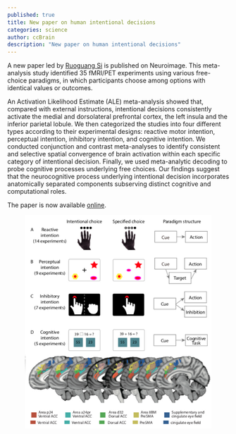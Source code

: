 ```yaml
---
published: true
title: New paper on human intentional decisions
categories: science
author: ccBrain
description: "New paper on human intentional decisions"
---
```


A new paper led by [Ruoguang Si](/people/ruoguang_si) is published on Neuroimage. This meta-analysis study identified 35 fMRI/PET experiments using various free-choice paradigms, in which participants choose among options with identical values or outcomes. 

An Activation Likelihood Estimate (ALE) meta-analysis showed that, compared with external instructions, intentional decisions consistently activate the medial and dorsolateral prefrontal cortex, the left insula and the inferior parietal lobule. We then categorized the studies into four different types according to their experimental designs: reactive motor intention, perceptual intention, inhibitory intention, and cognitive intention. We conducted conjunction and contrast meta-analyses to identify consistent and selective spatial convergence of brain activation within each specific category of intentional decision. Finally, we used meta-analytic decoding to probe cognitive processes underlying free choices. Our findings suggest that the neurocognitive process underlying intentional decision incorporates anatomically separated components subserving distinct cognitive and computational roles.

The paper is now available [online](https://www.sciencedirect.com/science/article/pii/S1053811921007412).

<figure  class="center">
    <a href="/images/photo/Ruoguangpaper.jpg"><img src="/images/photo/Ruoguangpaper.jpg" alt=""></a>
</figure>
